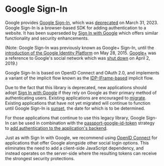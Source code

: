 # Google Sign-In

Google provides [Google Sign-In](https://developers.google.com/identity/sign-in/web/sign-in),
which was [deprecated](https://developers.google.com/identity/sign-in/web/deprecation-and-sunset)
on March 31, 2023.  Google Sign-In is a browser-based SDK for adding
authentication to a website.  It has been superseded by [Sign In with Google](../gsi/)
which offers similar functionality and security enhancements.

(Note: Google Sign-In was previously known as Google+ Sign-In, until the
[introduction of the Google Identity Platform](https://developers.googleblog.com/2015/05/introducing-google-identity-platform.html)
on May 28, 2015.  [Google+](https://en.wikipedia.org/wiki/Google%2B) was a
reference to Google's social network which was [shut down](https://blog.google/technology/safety-security/expediting-changes-google-plus/)
on April 2, 2019.)

Google Sign-In is based on OpenID Connect and OAuth 2.0, and implements a
variant of the implicit flow known as the [IDP-IFrame-based](https://lists.openid.net/pipermail/openid-specs-ab/2015-November/005865.html)
implicit flow.

Due to the fact that this library is deprecated, new applications should adopt
[Sign In with Google](../gsi/) if they rely on Google as their primary method of
authenticating users.  Existing applications are encouraged to [migrate](https://developers.google.com/identity/gsi/web/guides/migration).
Existing applications that have not yet migrated will continue to function until
Google Sign-In is [sunset](https://developers.google.com/identity/sign-in/web/deprecation-and-sunset),
the date for which is to be determined.

For those applications that continue to use this legacy library, Google Sign-In
can be used in combination with the [passport-google-id-token](https://www.npmjs.com/package/passport-google-id-token)
strategy to [add authentication to the application's backend](https://developers.google.com/identity/sign-in/web/backend-auth).

Just as with Sign In with Google, we recommend using [OpenID Connect](../openid-connect/)
for applications that offer Google alongside other social login options.  This
eliminates the need to add a client-side JavaScript dependency, and instead
operates on the server-side where the resulting tokens can receive the strongest
security protections.
